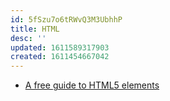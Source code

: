 ```yaml
---
id: 5fSzu7o6tRWvQ3M3UbhhP
title: HTML
desc: ''
updated: 1611589317903
created: 1611454667042
---
```


- [A free guide to HTML5 <head> elements](https://htmlhead.dev/)
